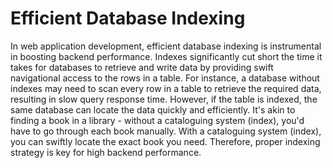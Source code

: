 # Efficient Database Indexing

In web application development, efficient database indexing is instrumental in boosting backend performance. Indexes significantly cut short the time it takes for databases to retrieve and write data by providing swift navigational access to the rows in a table. For instance, a database without indexes may need to scan every row in a table to retrieve the required data, resulting in slow query response time. However, if the table is indexed, the same database can locate the data quickly and efficiently. It's akin to finding a book in a library - without a cataloguing system (index), you'd have to go through each book manually. With a cataloguing system (index), you can swiftly locate the exact book you need. Therefore, proper indexing strategy is key for high backend performance.
